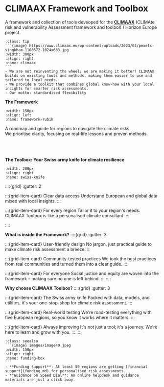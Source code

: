 # CLIMAAX Framework and Toolbox

A framework and collection of tools deveoped for the __[CLIMAAX](https://www.climaax.eu)__ (CLIMAte risk and vulnerability Assessment framework and toolboX ) Horizon Europe project.

````{admonition} How we do it
:class: tip
```{image} https://www.climaax.eu/wp-content/uploads/2023/03/pexels-singkham-1108572-1024x683.jpg
:width: 300px
:align: right
:name: climaax
```
- We are not reinventing the wheel; we are making it better! CLIMAAX builds on existing tools and methods, making them easier to use and tailored to local needs.
- We provide a toolkit that combines global know-how with your local insights for smarter risk assessments.
- Our motto: standardised flexibility
````

**The Framework**
```{image} images/image37.jpeg
:width: 150px
:align: left
:name: framework-rubik
```
A roadmap and guide for regions to navigate the climate risks.  
We prioritise clarity, focusing on real-life lessons and proven methods.
<br/>
<br/>
<br/>
<br/>
<br/>
**The Toolbox: Your Swiss army knife for climate resilience**

```{image} images/image38.jpeg
:width: 200px
:align: right
:name: swiss-knife
```
::::{grid}
:gutter: 2

:::{grid-item-card} Clear data access
Understand European and global data mixed with local insights.
:::

:::{grid-item-card} For every region
Tailor it to your region's needs. CLIMAAX Toolbox is like a personalised climate consultant.
:::

::::


**What is inside the Framework?**
::::{grid}
:gutter: 3

:::{grid-item-card} User-friendly design
No jargon, just practical guide to make climate risk assessment a breeze.
:::

:::{grid-item-card} Community-tested practices
 We took the best practices from real communities and turned them into a clear guide.
:::

:::{grid-item-card} For everyone
Social justice and equity are woven into the framework – making sure no one is left behind.
:::
::::

**Why choose CLIMAAX Toolbox?**
::::{grid}
:gutter: 3

:::{grid-item-card} The Swiss army knife
Packed with data, models, and utilities, it's your one-stop-shop for climate risk assessment.
:::

:::{grid-item-card} Real-world testing
We're road-testing everything with five European regions, so you know it works where it matters.
:::

:::{grid-item-card} Always improving
 It's not just a tool; it's a journey. We're here to learn and grow with you.
:::
::::

````{admonition} Why Should You Care?
:class: seealso
```{image} images/image40.jpeg
:width: 150px
:align: right
:name: funding-box
```
- **Funding Support**: At least 50 regions are getting [financial support](funding.md) for personalised risk assessments.
- **Guidance on Speed Dial**: An online helpdesk and guidance materials are just a click away.
````

